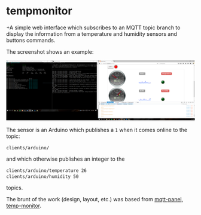 # tempmonitor

+A simple web interface which subscribes to an MQTT topic branch to display the information from a temperature and humidity sensors and buttons commands.

The screenshot shows an example:

![screenshot](screenshot.PNG)

The sensor is an Arduino which publishes a `1` when it comes online to the topic:

```
clients/arduino/
```

and which otherwise publishes an integer to the

```
clients/arduino/temperature 26
clients/arduino/humidity 50
```

topics.

The brunt of the work (design, layout, etc.) was based from [mqtt-panel](https://github.com/fabaff/mqtt-panel), [temp-monitor](https://github.com/jpmens/tempmonitor).

